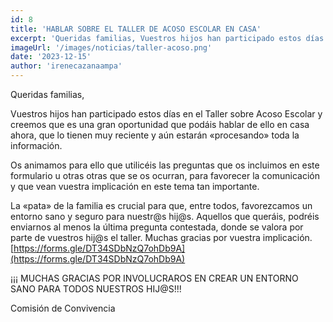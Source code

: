 ```yaml
---
id: 8
title: 'HABLAR SOBRE EL TALLER DE ACOSO ESCOLAR EN CASA'
excerpt: 'Queridas familias, Vuestros hijos han participado estos días en el Taller sobre Acoso Escolar y creemos que es una gran oportunidad que podáis hablar de ello en casa ahora, que lo tienen muy reciente y aún estarán «procesando» toda la información.'
imageUrl: '/images/noticias/taller-acoso.png'
date: '2023-12-15'
author: 'irenecazanaampa'
---
```


Queridas familias,

Vuestros hijos han participado estos días en el Taller sobre Acoso Escolar y creemos que es una gran oportunidad que podáis hablar de ello en casa ahora, que lo tienen muy reciente y aún estarán «procesando» toda la información.

Os animamos para ello que utilicéis las preguntas que os incluimos en este formulario u otras otras que se os ocurran, para favorecer la comunicación y que vean vuestra implicación en este tema tan importante.

La «pata» de la familia es crucial para que, entre todos, favorezcamos un entorno sano y seguro para nuestr@s hij@s. Aquellos que queráis, podréis enviarnos al menos la última pregunta contestada, donde se valora por parte de vuestros hij@s el taller.
Muchas gracias por vuestra implicación.
[https://forms.gle/DT34SDbNzQ7ohDb9A](https://forms.gle/DT34SDbNzQ7ohDb9A)

¡¡¡ MUCHAS GRACIAS POR INVOLUCRAROS EN CREAR UN ENTORNO SANO PARA TODOS NUESTROS HIJ@S!!! 

Comisión de Convivencia